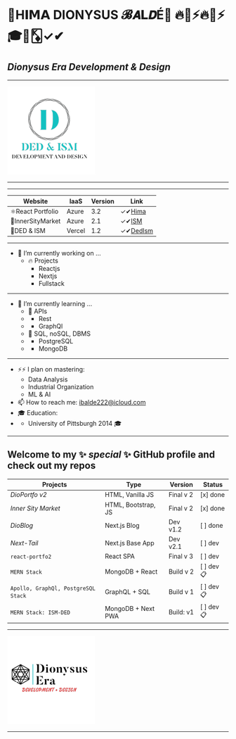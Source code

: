 
# 👑H𝐈𝗠𝗔 DIONYSUS 𝓑𝘼𝗟𝘿É👑 🔥💫⚡️🔥💫⚡️🎓👑🃎✓✔︎

## _Dionysus Era Development & Design_

___

![Ded](/DedIsm.png)
___

___
| Website     | IaaS       | Version       | Link |
| ---------------- | ---------- | ------------ | ----- |
| ⚛️React Portfolio | Azure | 3.2 | ✓✔︎[Hima](https://github.com/bahim22/react-form/blob/master/README.md) |
| 🔭InnerSityMarket | Azure | 2.1  | ✓✔︎[ISM](https://happy-ocean-0d2a3c60f.azurestaticapps.net) |
| 🏁DED & ISM | Vercel | 1.2 | ✓✔︎[DedIsm](https://ism-ded.vercel.app/) |
___

- 💬 I’m currently working on ...
	- 🔥 Projects
	 	- Reactjs
	 	- Nextjs
	 	- Fullstack
___

- 🌱 I’m currently learning ...
	- 💫 APIs
	- - Rest
	- - GraphQl
	- 💫 SQL, noSQL, DBMS
	- - PostgreSQL
	- - MongoDB

___

- ⚡️⚡️ I plan on mastering:
	- Data Analysis
	- Industrial Organization
	- ML & AI
- 📫 How to reach me: ibalde222@icloud.com
- 🎓 Education:
- - University of Pittsburgh 2014 🎓

___

## Welcome to my ✨ _special_ ✨ GitHub profile and check out my repos


| Projects            | Type                       | Version         | Status      |
| ------------------- | -------------------------- | ------------- | ------------- |
| _DioPortfo v2_     | HTML, Vanilla JS  | Final v 2     | [x] done |
| _Inner Sity Market_ | HTML, Bootstrap, JS  | Final v 2     | [x] done |
| _DioBlog_           |  Next.js Blog       | Dev v1.2      | [ ] done |
| _Next-Tail_         |  Next.js Base App   | Dev v2.1      | [ ] dev  |
| `react-portfo2`     | React SPA       | Final v 3     | [ ] dev  |
| `MERN Stack` | MongoDB + React  | Build v 2     | [ ] dev 📋 |
| `Apollo, GraphQl, PostgreSQL Stack`  |  GraphQL + SQL  | Build v 1   | [ ] dev 📋 |
| `MERN Stack: ISM-DED` | MongoDB + Next PWA | Build: v1     | [ ] dev 📋 |

___

![Ded](/DedLogo.png)
___

<!--
- 🤔 I’m looking for help with ...
- 💬 Ask me about ...
- 👯 I’m looking to collaborate on ...
-->
